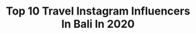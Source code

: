 ---
title: Top 10 Travel Instagram Influencers In Bali In 2020
description: >-
  Find top travel Instagram influencers in Bali in 2020. Most popular hashtags: #bali #travel #balilife #indonesia.
platform: Instagram
profiles:
  - username: "sutarahady"
    fullname: >-
      Suta | Bali Photographer
    location: "Indonesia"
    followers: 32847
    engagement: 626
    commentsToLikes: 0.033927
    id: ck0u2mznp0f340i198qjf5w5a
    verified: false
    hashtags: "#bali, #sunrise, #waterfall, #ijen"
  - username: "alitarthayasa"
    fullname: >-
      IKetut Alit Arthayasa 
    location: "Indonesia"
    followers: 24358
    engagement: 517
    commentsToLikes: 0.164635
    id: ck5q3g6mjklce0i11o5977os0
    verified: false
    hashtags: "#balitravel, #balidaily, #balicili, #bhfyp"
  - username: "pazvalli"
    fullname: >-
      ПУТЕШЕСТВИЯ / МОТИВАЦИЯ
    location: "Indonesia"
    followers: 24927
    engagement: 364
    commentsToLikes: 0.050212
    id: ck600zrqyeky10i1436mvklbd
    verified: false
    hashtags: "#girl, #birthday, #singapore, #vacation"
  - username: "mag_david"
    fullname: >-
      DÁVID MAG
    location: "Indonesia"
    followers: 9431
    engagement: 2201
    commentsToLikes: 0.010823
    id: ck0ttztm551ju0i191gk7emii
    verified: false
    hashtags: "#malta, #venicebeach, #playground, #photo"
  - username: "gekanikesnawa_"
    fullname: >-
      m s.   G E K✨
    location: "Indonesia"
    followers: 2850
    engagement: 1833
    commentsToLikes: 0.041294
    id: ck13cx75w2ltp0i19otxp81hs
    verified: false
    hashtags: "#ubudbali, #tamblinganlake, #balitrip, #dirumahaja"
  - username: "jessikabella2"
    fullname: >-
      jessika bella
    location: "Indonesia"
    followers: 11582
    engagement: 502
    commentsToLikes: 0.042944
    id: ck8tct8xp0l6i0j78rb0dhf7j
    verified: false
    hashtags: "#baliindonesia, #ipurpleyou, #ootd, #traveler"
  - username: "davidantoineofficiel"
    fullname: >-
      David Antoine --> God First 🙏
    location: "Indonesia"
    followers: 29883
    engagement: 228
    commentsToLikes: 0.026465
    id: ck6u2fchtrht80j71helslr7o
    verified: false
    hashtags: "#imgmodel, #wild, #wbaliseminyak, #traveler"
  - username: "_sincoordenadas"
    fullname: >-
      GIGI SALOMÓN
    location: "Indonesia"
    followers: 2104
    engagement: 2740
    commentsToLikes: 0.191090
    id: ck8svumjjcr5d0j78olwarewb
    verified: false
    hashtags: "#muracatalunya, #philippines, #travelindonesia, #droner"
  - username: "tashfeen97"
    fullname: >-
      TASHAYYY
    location: "Indonesia"
    followers: 64795
    engagement: 374
    commentsToLikes: 0.072074
    id: ck1348n93v99v0i1928encc4c
    verified: false
    hashtags: "#foodie, #potd, #pictureoftheday, #postoftheday"
  - username: "ioanna_neo"
    fullname: >-
      Ιωάννα | Ioanna Travel
    location: "Indonesia"
    followers: 13381
    engagement: 465
    commentsToLikes: 0.050422
    id: ck5zujlyu2hfu0i14x7io0rod
    verified: false
    hashtags: "#nailchallenge, #babychallange, #traveltiktok, #londonvibes"
---